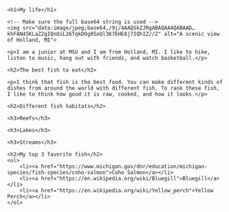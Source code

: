 <!DOCTYPE html>
<html lang="en">
<head>
    <meta charset="UTF-8">
    <meta name="viewport" content="width=device-width, initial-scale=1.0">
    <title>Some stuff about me</title>
    <style>
        img {
            width: 100%;
            max-width: 600px;
            margin-bottom: 20px;
        }
    </style>
</head>
<body>
   
    <h1>My life</h1>

    <!-- Make sure the full base64 string is used -->
    <img src="data:image/jpeg;base64,/9j/4AAQSkZJRgABAQAAAQABAAD…khFAN45KLaZ2gIQnQiL26TqkDOg05oQl3K7EHE8j7IQhIZ//Z" alt="A scenic view of Holland, MI">
    
    <p>I am a junior at MSU and I am from Holland, MI. I like to hike, listen to music, hang out with friends, and watch basketball.</p>
    
    <h2>The best fish to eat</h2>

    <p>I think that fish is the best food. You can make different kinds of dishes from around the world with different fish. To rank these fish, I like to think how good it is raw, cooked, and how it looks.</p>
    
    <h2>Different fish habitats</h2>
    
    <h3>Reefs</h3>
    
    <h3>Lakes</h3>
    
    <h3>Streams</h3>

    <h2>My top 3 favorite fish</h2>
    <ol>
        <li><a href="https://www.michigan.gov/dnr/education/michigan-species/fish-species/coho-salmon">Coho Salmon</a></li>
        <li><a href="https://en.wikipedia.org/wiki/Bluegill">Bluegill</a></li>
        <li><a href="https://en.wikipedia.org/wiki/Yellow_perch">Yellow Perch</a></li>
    </ol>
    
</body>
</html>
